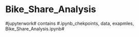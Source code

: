 # Bike_Share_Analysis

#jupyterwork# contains #.ipynb_chekpoints, data, exapmles, Bike_Share_Analysis.ipynb#
